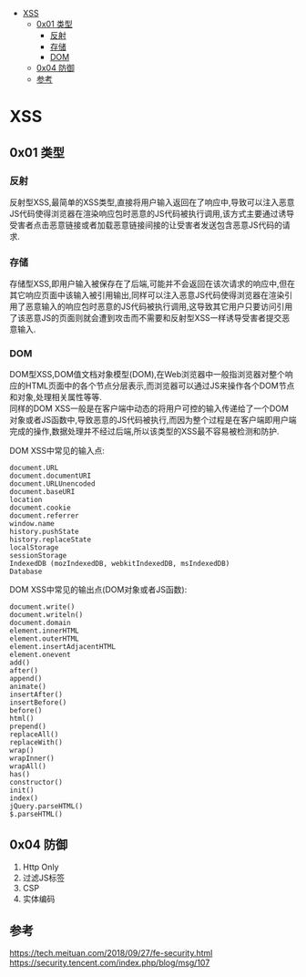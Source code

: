 - [XSS](#xss)
  - [0x01 类型](#0x01-类型)
    - [反射](#反射)
    - [存储](#存储)
    - [DOM](#dom)
  - [0x04 防御](#0x04-防御)
  - [参考](#参考)

# XSS
## 0x01 类型
### 反射
反射型XSS,最简单的XSS类型,直接将用户输入返回在了响应中,导致可以注入恶意JS代码使得浏览器在渲染响应包时恶意的JS代码被执行调用,该方式主要通过诱导受害者点击恶意链接或者加载恶意链接间接的让受害者发送包含恶意JS代码的请求.
### 存储
存储型XSS,即用户输入被保存在了后端,可能并不会返回在该次请求的响应中,但在其它响应页面中该输入被引用输出,同样可以注入恶意JS代码使得浏览器在渲染引用了恶意输入的响应包时恶意的JS代码被执行调用,这导致其它用户只要访问引用了该恶意JS的页面则就会遭到攻击而不需要和反射型XSS一样诱导受害者提交恶意输入.
### DOM
DOM型XSS,DOM值文档对象模型(DOM),在Web浏览器中一般指浏览器对整个响应的HTML页面中的各个节点分层表示,而浏览器可以通过JS来操作各个DOM节点和对象,处理相关属性等等.  
同样的DOM XSS一般是在客户端中动态的将用户可控的输入传递给了一个DOM对象或者JS函数中,导致恶意的JS代码被执行,而因为整个过程是在客户端即用户端完成的操作,数据处理并不经过后端,所以该类型的XSS最不容易被检测和防护.  

DOM XSS中常见的输入点:  
```
document.URL
document.documentURI
document.URLUnencoded
document.baseURI
location
document.cookie
document.referrer
window.name
history.pushState
history.replaceState
localStorage
sessionStorage
IndexedDB (mozIndexedDB, webkitIndexedDB, msIndexedDB)
Database
```
DOM XSS中常见的输出点(DOM对象或者JS函数):
```
document.write()
document.writeln()
document.domain
element.innerHTML 
element.outerHTML
element.insertAdjacentHTML
element.onevent
add()
after()
append()
animate()
insertAfter()
insertBefore()
before()
html()
prepend()
replaceAll()
replaceWith()
wrap()
wrapInner()
wrapAll()
has()
constructor()
init()
index()
jQuery.parseHTML()
$.parseHTML()
```

## 0x04 防御
1. Http Only
2. 过滤JS标签
3. CSP
4. 实体编码

## 参考
https://tech.meituan.com/2018/09/27/fe-security.html  
https://security.tencent.com/index.php/blog/msg/107

